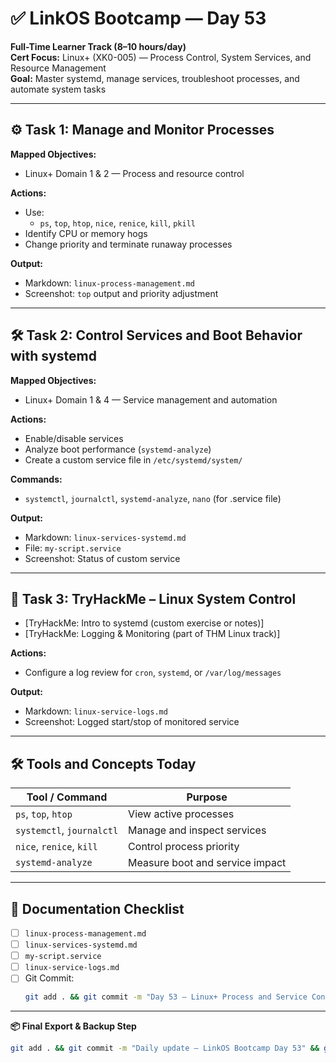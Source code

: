 # ✅ LinkOS Bootcamp — Day 53

**Full-Time Learner Track (8–10 hours/day)**  
**Cert Focus:** Linux+ (XK0-005) — Process Control, System Services, and Resource Management  
**Goal:** Master systemd, manage services, troubleshoot processes, and automate system tasks

---

## ⚙️ Task 1: Manage and Monitor Processes

**Mapped Objectives:**  
- Linux+ Domain 1 & 2 — Process and resource control

**Actions:**  
- Use:
  - `ps`, `top`, `htop`, `nice`, `renice`, `kill`, `pkill`  
- Identify CPU or memory hogs  
- Change priority and terminate runaway processes

**Output:**  
- Markdown: `linux-process-management.md`  
- Screenshot: `top` output and priority adjustment

---

## 🛠️ Task 2: Control Services and Boot Behavior with systemd

**Mapped Objectives:**  
- Linux+ Domain 1 & 4 — Service management and automation

**Actions:**  
- Enable/disable services  
- Analyze boot performance (`systemd-analyze`)  
- Create a custom service file in `/etc/systemd/system/`

**Commands:**  
- `systemctl`, `journalctl`, `systemd-analyze`, `nano` (for .service file)

**Output:**  
- Markdown: `linux-services-systemd.md`  
- File: `my-script.service`  
- Screenshot: Status of custom service

---

## 🧪 Task 3: TryHackMe – Linux System Control

- [TryHackMe: Intro to systemd (custom exercise or notes)]  
- [TryHackMe: Logging & Monitoring (part of THM Linux track)]

**Actions:**  
- Configure a log review for `cron`, `systemd`, or `/var/log/messages`

**Output:**  
- Markdown: `linux-service-logs.md`  
- Screenshot: Logged start/stop of monitored service

---

## 🛠️ Tools and Concepts Today

| Tool / Command     | Purpose                                      |
|--------------------|----------------------------------------------|
| `ps`, `top`, `htop`| View active processes                        |
| `systemctl`, `journalctl` | Manage and inspect services           |
| `nice`, `renice`, `kill` | Control process priority               |
| `systemd-analyze`  | Measure boot and service impact              |

---

## 📁 Documentation Checklist

- [ ] `linux-process-management.md`  
- [ ] `linux-services-systemd.md`  
- [ ] `my-script.service`  
- [ ] `linux-service-logs.md`  
- [ ] Git Commit:
  ```bash
  git add . && git commit -m "Day 53 – Linux+ Process and Service Control" && git push origin main
  ```

---

**📦 Final Export & Backup Step**

```bash
git add . && git commit -m "Daily update – LinkOS Bootcamp Day 53" && git push origin main
```
